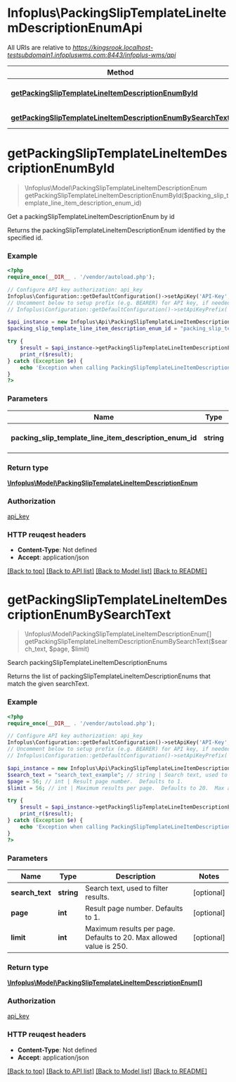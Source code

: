 # Infoplus\PackingSlipTemplateLineItemDescriptionEnumApi

All URIs are relative to *https://kingsrook.localhost-testsubdomain1.infopluswms.com:8443/infoplus-wms/api*

Method | HTTP request | Description
------------- | ------------- | -------------
[**getPackingSlipTemplateLineItemDescriptionEnumById**](PackingSlipTemplateLineItemDescriptionEnumApi.md#getPackingSlipTemplateLineItemDescriptionEnumById) | **GET** /beta/packingSlipTemplateLineItemDescriptionEnum/{packingSlipTemplateLineItemDescriptionEnumId} | Get a packingSlipTemplateLineItemDescriptionEnum by id
[**getPackingSlipTemplateLineItemDescriptionEnumBySearchText**](PackingSlipTemplateLineItemDescriptionEnumApi.md#getPackingSlipTemplateLineItemDescriptionEnumBySearchText) | **GET** /beta/packingSlipTemplateLineItemDescriptionEnum/search | Search packingSlipTemplateLineItemDescriptionEnums


# **getPackingSlipTemplateLineItemDescriptionEnumById**
> \Infoplus\Model\PackingSlipTemplateLineItemDescriptionEnum getPackingSlipTemplateLineItemDescriptionEnumById($packing_slip_template_line_item_description_enum_id)

Get a packingSlipTemplateLineItemDescriptionEnum by id

Returns the packingSlipTemplateLineItemDescriptionEnum identified by the specified id.

### Example 
```php
<?php
require_once(__DIR__ . '/vendor/autoload.php');

// Configure API key authorization: api_key
Infoplus\Configuration::getDefaultConfiguration()->setApiKey('API-Key', 'YOUR_API_KEY');
// Uncomment below to setup prefix (e.g. BEARER) for API key, if needed
// Infoplus\Configuration::getDefaultConfiguration()->setApiKeyPrefix('API-Key', 'BEARER');

$api_instance = new Infoplus\Api\PackingSlipTemplateLineItemDescriptionEnumApi();
$packing_slip_template_line_item_description_enum_id = "packing_slip_template_line_item_description_enum_id_example"; // string | Id of packingSlipTemplateLineItemDescriptionEnum to be returned.

try { 
    $result = $api_instance->getPackingSlipTemplateLineItemDescriptionEnumById($packing_slip_template_line_item_description_enum_id);
    print_r($result);
} catch (Exception $e) {
    echo 'Exception when calling PackingSlipTemplateLineItemDescriptionEnumApi->getPackingSlipTemplateLineItemDescriptionEnumById: ', $e->getMessage(), "\n";
}
?>
```

### Parameters

Name | Type | Description  | Notes
------------- | ------------- | ------------- | -------------
 **packing_slip_template_line_item_description_enum_id** | **string**| Id of packingSlipTemplateLineItemDescriptionEnum to be returned. | 

### Return type

[**\Infoplus\Model\PackingSlipTemplateLineItemDescriptionEnum**](PackingSlipTemplateLineItemDescriptionEnum.md)

### Authorization

[api_key](../README.md#api_key)

### HTTP reuqest headers

 - **Content-Type**: Not defined
 - **Accept**: application/json

[[Back to top]](#) [[Back to API list]](../README.md#documentation-for-api-endpoints) [[Back to Model list]](../README.md#documentation-for-models) [[Back to README]](../README.md)

# **getPackingSlipTemplateLineItemDescriptionEnumBySearchText**
> \Infoplus\Model\PackingSlipTemplateLineItemDescriptionEnum[] getPackingSlipTemplateLineItemDescriptionEnumBySearchText($search_text, $page, $limit)

Search packingSlipTemplateLineItemDescriptionEnums

Returns the list of packingSlipTemplateLineItemDescriptionEnums that match the given searchText.

### Example 
```php
<?php
require_once(__DIR__ . '/vendor/autoload.php');

// Configure API key authorization: api_key
Infoplus\Configuration::getDefaultConfiguration()->setApiKey('API-Key', 'YOUR_API_KEY');
// Uncomment below to setup prefix (e.g. BEARER) for API key, if needed
// Infoplus\Configuration::getDefaultConfiguration()->setApiKeyPrefix('API-Key', 'BEARER');

$api_instance = new Infoplus\Api\PackingSlipTemplateLineItemDescriptionEnumApi();
$search_text = "search_text_example"; // string | Search text, used to filter results.
$page = 56; // int | Result page number.  Defaults to 1.
$limit = 56; // int | Maximum results per page.  Defaults to 20.  Max allowed value is 250.

try { 
    $result = $api_instance->getPackingSlipTemplateLineItemDescriptionEnumBySearchText($search_text, $page, $limit);
    print_r($result);
} catch (Exception $e) {
    echo 'Exception when calling PackingSlipTemplateLineItemDescriptionEnumApi->getPackingSlipTemplateLineItemDescriptionEnumBySearchText: ', $e->getMessage(), "\n";
}
?>
```

### Parameters

Name | Type | Description  | Notes
------------- | ------------- | ------------- | -------------
 **search_text** | **string**| Search text, used to filter results. | [optional] 
 **page** | **int**| Result page number.  Defaults to 1. | [optional] 
 **limit** | **int**| Maximum results per page.  Defaults to 20.  Max allowed value is 250. | [optional] 

### Return type

[**\Infoplus\Model\PackingSlipTemplateLineItemDescriptionEnum[]**](PackingSlipTemplateLineItemDescriptionEnum.md)

### Authorization

[api_key](../README.md#api_key)

### HTTP reuqest headers

 - **Content-Type**: Not defined
 - **Accept**: application/json

[[Back to top]](#) [[Back to API list]](../README.md#documentation-for-api-endpoints) [[Back to Model list]](../README.md#documentation-for-models) [[Back to README]](../README.md)

